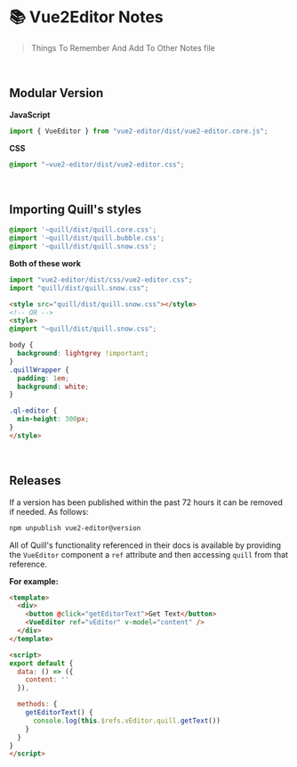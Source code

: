 # :books: Vue2Editor Notes

> Things To Remember And Add To Other Notes file

<br>

## Modular Version

**JavaScript**

``` js
import { VueEditor } from "vue2-editor/dist/vue2-editor.core.js";
```

**CSS**

``` css
@import "~vue2-editor/dist/vue2-editor.css";
```

<br>

## Importing Quill's styles

``` css
@import '~quill/dist/quill.core.css';
@import '~quill/dist/quill.bubble.css';
@import '~quill/dist/quill.snow.css';
```

**Both of these work**

``` js
import "vue2-editor/dist/css/vue2-editor.css";
import "quill/dist/quill.snow.css";
```

``` html
<style src="quill/dist/quill.snow.css"></style>
<!-- OR -->
<style>
@import "~quill/dist/quill.snow.css";

body {
  background: lightgrey !important;
}
.quillWrapper {
  padding: 1em;
  background: white;
}

.ql-editor {
  min-height: 300px;
}
</style>
```

<br>

## Releases

If a version has been published within the past 72 hours it can be removed if needed.
As follows:

``` bash
npm unpublish vue2-editor@version
```

<!-- NOTE: Add this to Vue2Editor Docs -->
All of Quill's functionality referenced in their docs is available by providing the `VueEditor` component a `ref` attribute and then accessing `quill` from that reference.

**For example:**

``` html
<template>
  <div>
    <button @click="getEditorText">Get Text</button>
    <VueEditor ref="vEditor" v-model="content" />
  </div>
</template>

<script>
export default {
  data: () => ({
    content: ''
  }),

  methods: {
    getEditorText() {
      console.log(this.$refs.vEditor.quill.getText())
    }
  }
}
</script>
```